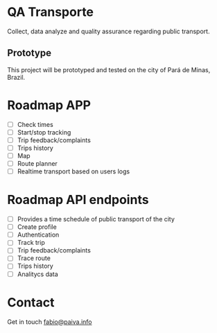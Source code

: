 # QA Transporte

Collect, data analyze and quality assurance regarding public transport.

## Prototype

This project will be prototyped and tested on the city of Pará de Minas, Brazil.

# Roadmap APP

- [ ] Check times
- [ ] Start/stop tracking
- [ ] Trip feedback/complaints
- [ ] Trips history
- [ ] Map
- [ ] Route planner
- [ ] Realtime transport based on users logs

# Roadmap API endpoints

- [ ] Provides a time schedule of public transport of the city
- [ ] Create profile
- [ ] Authentication
- [ ] Track trip
- [ ] Trip feedback/complaints
- [ ] Trace route
- [ ] Trips history
- [ ] Analitycs data 

# Contact

Get in touch [fabio@paiva.info](mailto:fabio@paiva.info)
